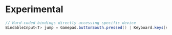 # Experimental

```cs
// Hard-coded bindings directly accessing specific device
BindableInput<T> jump = Gamepad.buttonSouth.pressed() | Keyboard.keys[space].pressed();
```
